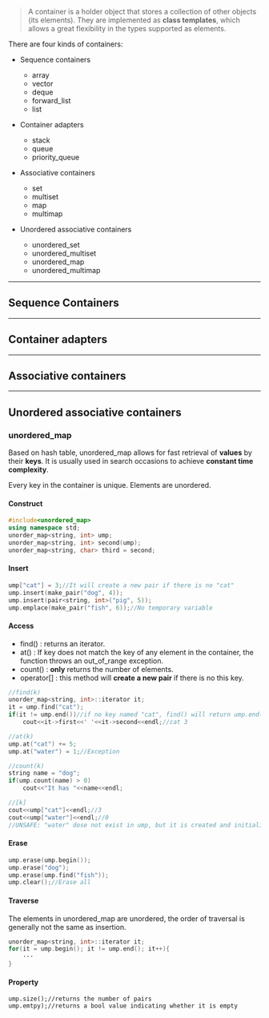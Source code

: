 > A container is a holder object that stores a collection of other objects (its elements). They are implemented as **class templates**, which allows a great flexibility in the types supported as elements.

There are four kinds of containers:

- Sequence containers
  - array
  - vector
  - deque
  - forward_list
  - list

- Container adapters
  - stack
  - queue
  - priority_queue
- Associative containers
  - set
  - multiset
  - map
  - multimap

- Unordered associative containers
  - unordered_set
  - unordered_multiset
  - unordered_map
  - unordered_multimap

---



## Sequence Containers

---



## Container adapters

---



## Associative containers

---



## Unordered associative containers



### unordered_map

Based on hash table, unordered_map allows for fast retrieval of **values** by their **keys**. It is usually used in search occasions to achieve **constant time complexity**.

Every key in the container is unique. Elements are unordered.

#### Construct

```c++
#include<unordered_map>
using namespace std;
unorder_map<string, int> ump;
unorder_map<string, int> second(ump);
unorder_map<string, char> third = second;
```

#### Insert

```c++
ump["cat"] = 3;//It will create a new pair if there is no "cat"
ump.insert(make_pair("dog", 4));
ump.insert(pair<string, int>("pig", 5));
ump.emplace(make_pair("fish", 6));//No temporary variable
```

#### Access

- find() : returns an iterator.
- at() : If key does not match the key of any element in the container, the function throws an out_of_range exception.
- count() : **only** returns the number of elements.
- operator[] : this method will **create a new pair** if there is no this key.

```c++
//find(k)
unorder_map<string, int>::iterator it;
it = ump.find("cat");
if(it != ump.end())//if no key named "cat", find() will return ump.end()
	cout<<it->first<<' '<<it->second<<endl;//cat 3

//at(k)
ump.at("cat") += 5;
ump.at("water") = 1;//Exception

//count(k)
string name = "dog";
if(ump.count(name) > 0)
    cout<<"It has "<<name<<endl;

//[k]
cout<<ump["cat"]<<endl;//3
cout<<ump["water"]<<endl;//0	
//UNSAFE: "water" dose not exist in ump, but it is created and initialized.
```

#### Erase

```c++
ump.erase(ump.begin());
ump.erase("dog");
ump.erase(ump.find("fish"));
ump.clear();//Erase all
```

#### Traverse

The elements in unordered_map are unordered, the order of traversal is generally not  the same as insertion.

```c++
unorder_map<string, int>::iterator it;
for(it = ump.begin(); it != ump.end(); it++){
    ···
}
```

#### Property

```
ump.size();//returns the number of pairs
ump.emtpy);//returns a bool value indicating whether it is empty
```

